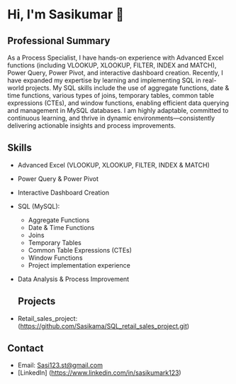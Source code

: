 # Hi, I'm Sasikumar 👋

## Professional Summary

As a Process Specialist, I have hands-on experience with Advanced Excel functions (including VLOOKUP, XLOOKUP, FILTER, INDEX and MATCH), Power Query, Power Pivot, and interactive dashboard creation. Recently, I have expanded my expertise by learning and implementing SQL in real-world projects. My SQL skills include the use of aggregate functions, date & time functions, various types of joins, temporary tables, common table expressions (CTEs), and window functions, enabling efficient data querying and management in MySQL databases. I am highly adaptable, committed to continuous learning, and thrive in dynamic environments—consistently delivering actionable insights and process improvements.

## Skills

- Advanced Excel (VLOOKUP, XLOOKUP, FILTER, INDEX & MATCH)
- Power Query & Power Pivot
- Interactive Dashboard Creation
- SQL (MySQL):  
  - Aggregate Functions  
  - Date & Time Functions  
  - Joins  
  - Temporary Tables  
  - Common Table Expressions (CTEs)  
  - Window Functions  
  - Project implementation experience
- Data Analysis & Process Improvement

  ## Projects
  
-  Retail_sales_project: (https://github.com/Sasikama/SQL_retail_sales_project.git)

## Contact

- Email: Sasi123.st@gmail.com
- [LinkedIn] (https://www.linkedin.com/in/sasikumark123)
